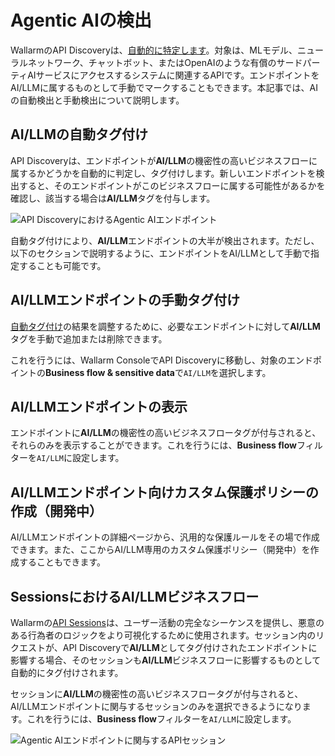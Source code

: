 # Agentic AIの検出

WallarmのAPI Discoveryは、[自動的に特定します](../api-discovery/sbf.md#automatic-tagging)。対象は、MLモデル、ニューラルネットワーク、チャットボット、またはOpenAIのような有償のサードパーティAIサービスにアクセスするシステムに関連するAPIです。エンドポイントをAI/LLMに属するものとして手動でマークすることもできます。本記事では、AIの自動検出と手動検出について説明します。

## AI/LLMの自動タグ付け

API Discoveryは、エンドポイントが**AI/LLM**の機密性の高いビジネスフローに属するかどうかを自動的に判定し、タグ付けします。新しいエンドポイントを検出すると、そのエンドポイントがこのビジネスフローに属する可能性があるかを確認し、該当する場合は**AI/LLM**タグを付与します。

![API DiscoveryにおけるAgentic AIエンドポイント](../images/agentic-ai-protection/agentic-ai-in-api-discovery.png)

<!--Automatic checks are conducted using keywords from the endpoint URL. For AI/LLM, keywords like `TBD`, `TBD` automatically associate the endpoint with the **AI/LLM** flow. If matches are detected, the endpoint is automatically assigned to the appropriate flow.-->

自動タグ付けにより、**AI/LLM**エンドポイントの大半が検出されます。ただし、以下のセクションで説明するように、エンドポイントをAI/LLMとして手動で指定することも可能です。

## AI/LLMエンドポイントの手動タグ付け

[自動タグ付け](#automatic-tagging-of-aillm)の結果を調整するために、必要なエンドポイントに対して**AI/LLM**タグを手動で追加または削除できます。

これを行うには、Wallarm ConsoleでAPI Discoveryに移動し、対象のエンドポイントの**Business flow & sensitive data**で`AI/LLM`を選択します。

## AI/LLMエンドポイントの表示

エンドポイントに**AI/LLM**の機密性の高いビジネスフロータグが付与されると、それらのみを表示することができます。これを行うには、**Business flow**フィルターを`AI/LLM`に設定します。

## AI/LLMエンドポイント向けカスタム保護ポリシーの作成（開発中）

AI/LLMエンドポイントの詳細ページから、汎用的な保護ルールをその場で作成できます。また、ここからAI/LLM専用のカスタム保護ポリシー（開発中）を作成することもできます。

## SessionsにおけるAI/LLMビジネスフロー

Wallarmの[API Sessions](../api-sessions/overview.md)は、ユーザー活動の完全なシーケンスを提供し、悪意のある行為者のロジックをより可視化するために使用されます。セッション内のリクエストが、API Discoveryで**AI/LLM**としてタグ付けされたエンドポイントに影響する場合、そのセッションも**AI/LLM**ビジネスフローに影響するものとして自動的にタグ付けされます。

セッションに**AI/LLM**の機密性の高いビジネスフロータグが付与されると、AI/LLMエンドポイントに関与するセッションのみを選択できるようになります。これを行うには、**Business flow**フィルターを`AI/LLM`に設定します。

![Agentic AIエンドポイントに関与するAPIセッション](../images/agentic-ai-protection/agentic-ai-in-api-sessions.png)